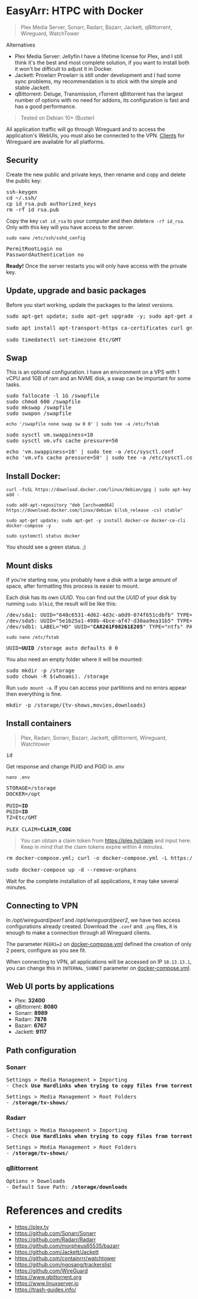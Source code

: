 # EasyArr: HTPC with Docker

> Plex Media Server, Sonarr, Radarr, Bazarr, Jackett, qBittorrent, Wireguard, WatchTower

Alternatives

- Plex Media Server: Jellyfin
I have a lifetime license for Plex, and I still think it's the best and most complete solution, if you want to install both it won't be difficult to adjust it in Docker.
- Jackett: Prowlarr
Prowlarr is still under development and I had some sync problems, my recommendation is to stick with the simple and stable Jackett.
- qBittorrent: Deluge, Transmission, rTorrent
qBittorrent has the largest number of options with no need for addons, its configuration is fast and has a good performance.

> Tested on Debian 10+ (Buster)

All application traffic will go through Wireguard and to access the application's WebUIs, you must also be connected to the VPN. [Clients](https://www.wireguard.com/install/) for Wireguard are available for all platforms.

## Security

Create the new public and private keys, then rename and copy and delete the public key:

<pre>
ssh-keygen
cd ~/.ssh/
cp id_rsa.pub authorized_keys
rm -rf id_rsa.pub
</pre>
Copy the key `cat id_rsa` to your computer and then delete`rm -rf id_rsa`. Only with this key will you have access to the server.

`sudo nano /etc/ssh/sshd_config`

<pre>
PermitRootLogin no
PasswordAuthentication no
</pre>

**Ready!** Once the server restarts you will only have access with the private key.


## Update, upgrade and basic packages

Before you start working, update the packages to the latest versions.

<pre>
sudo apt-get update; sudo apt-get upgrade -y; sudo apt-get autoremove

sudo apt install apt-transport-https ca-certificates curl gnupg2 software-properties-common htop ncdu nano sl -y

sudo timedatectl set-timezone Etc/GMT
</pre>

## Swap

This is an optional configuration. I have an environment on a VPS with 1 vCPU and 1GB of ram and an NVME disk, a swap can be important for some tasks.

<pre>
sudo fallocate -l 1G /swapfile
sudo chmod 600 /swapfile
sudo mkswap /swapfile
sudo swapon /swapfile
</pre>

`echo '/swapfile none swap sw 0 0' | sudo tee -a /etc/fstab`

<pre>
sudo sysctl vm.swappiness=10
sudo sysctl vm.vfs_cache_pressure=50
</pre>

<pre>
echo 'vm.swappiness=10' | sudo tee -a /etc/sysctl.conf
echo 'vm.vfs_cache_pressure=50' | sudo tee -a /etc/sysctl.conf
</pre>

## Install Docker:

```
curl -fsSL https://download.docker.com/linux/debian/gpg | sudo apt-key add -

sudo add-apt-repository "deb [arch=amd64] https://download.docker.com/linux/debian $(lsb_release -cs) stable"

sudo apt-get update; sudo apt-get -y install docker-ce docker-ce-cli docker-compose -y
```
`sudo systemctl status docker`

You should see a green status. ;)

## Mount disks

If you're starting now, you probably have a disk with a large amount of space, after formatting this process is easier to mount.

Each disk has its own *UUID*.
You can find out the *UUID* of your disk by running `sudo blkid`, the result will be like this:
<pre>
/dev/sda1: UUID="648c6531-4d62-4d3c-a0d9-074f651cdbfb" TYPE="ext4" PARTUUID="6e301172-01"
/dev/sda5: UUID="5e1b25a1-498b-4bce-af47-d30aa9ea31b5" TYPE="swap" PARTUUID="6e301172-05"
/dev/sdb1: LABEL="HD" UUID="<b>CA8261F08261E205</b>" TYPE="ntfs" PARTLABEL="HD" PARTUUID="deb852d4-a496-4b8c-9065-bec8d9c5d7e4"
</pre>

`sudo nano /etc/fstab`
<pre>
UUID=<b>UUID</b> /storage auto defaults 0 0
</pre>

You also need an empty folder where it will be mounted:

<pre>
sudo mkdir -p /storage
sudo chown -R $(whoami). /storage
</pre>

Run `sudo mount -a`. If you can access your partitions and no errors appear then everything is fine.

<pre>
mkdir -p /storage/{tv-shows,movies,downloads}
</pre>

## Install containers
> Plex, Radarr, Sonarr, Bazarr, Jackett, qBittorrent, Wireguard, Watchtower

<pre>id</pre>
Get response and change PUID and PGID in *.env*

`nano .env`
<pre>
STORAGE=/storage
DOCKER=/opt

PUID=<b>ID</b>
PGID=<b>ID</b>
TZ=Etc/GMT

PLEX_CLAIM=<b>CLAIM_CODE</b>
</pre>

> You can obtain a claim token from https://plex.tv/claim and input here. Keep in mind that the claim tokens expire within 4 minutes.

<pre>
rm docker-compose.yml; curl -o docker-compose.yml -L https://raw.githubusercontent.com/altendorfme/easyarr/main/docker-compose.yml

sudo docker-compose up -d --remove-orphans
</pre>

Wait for the complete installation of all applications, it may take several minutes.

## Connecting to VPN

In */opt/wireguard/peer1* and */opt/wireguard/peer2*, we have two access configurations already created.
Download the `.conf` and `.png` files, it is enough to make a connection through all Wireguard clients.

The parameter `PEERS=2` on [docker-compose.yml](https://raw.githubusercontent.com/altendorfme/easyarr/main/docker-compose.yml) defined the creation of only 2 peers, configure as you see fit.

When connecting to VPN, all applications will be accessed on IP `10.13.13.1`, you can change this in `INTERNAL_SUBNET` parameter on [docker-compose.yml](https://raw.githubusercontent.com/altendorfme/easyarr/main/docker-compose.yml).

## Web UI ports by applications

- Plex: **32400**
- qBittorrent: **8080**
- Sonarr: **8989**
- Radarr: **7878**
- Bazarr: **6767**
- Jackett: **9117**

## Path configuration

### Sonarr

<pre>
Settings > Media Management > Importing
- Check <b>Use Hardlinks when trying to copy files from torrents that are still being seeded</b>
</pre>

<pre>
Settings > Media Management > Root Folders
- <b>/storage/tv-shows/</b>
</pre>

### Radarr

<pre>
Settings > Media Management > Importing
- Check <b>Use Hardlinks when trying to copy files from torrents that are still being seeded</b>
</pre>

<pre>
Settings > Media Management > Root Folders
- <b>/storage/tv-shows/</b>
</pre>

### qBittorrent

<pre>
Options > Downloads
- Default Save Path: <b>/storage/downloads</b>
</pre>

# References and credits

- https://plex.tv
- https://github.com/Sonarr/Sonarr
- https://github.com/Radarr/Radarr
- https://github.com/morpheus65535/bazarr
- https://github.com/Jackett/Jackett
- https://github.com/containrrr/watchtower
- https://github.com/ngosang/trackerslist
- https://github.com/WireGuard
- https://www.qbittorrent.org
- https://www.linuxserver.io
- https://trash-guides.info/